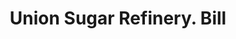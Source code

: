 ---
doi: 10.7916/D8QC1FHT
date_other: '1860'
date_other_textual: 1860-1869
form: printed ephemera
genre:
- Invoices
name:
- Union Sugar Refinery
object_in_context_url: https://biggert.cul.columbia.edu/items/view/ave_biggert_00465
subject_hierarchical_geographic:
- Boston, Massachusetts, United States
subject_name:
- Union Sugar Refinery
title: Union Sugar Refinery. Bill
sort_title: Union Sugar Refinery. Bill
call_number: ave_biggert_00465
coordinates:
- 42.35805555555556,-71.06361111111111
pid: ave_biggert_00465
identifiers: ave_biggert_00465
permalink: /biggert/ave_biggert_00465/
layout: iiif-image-page
---